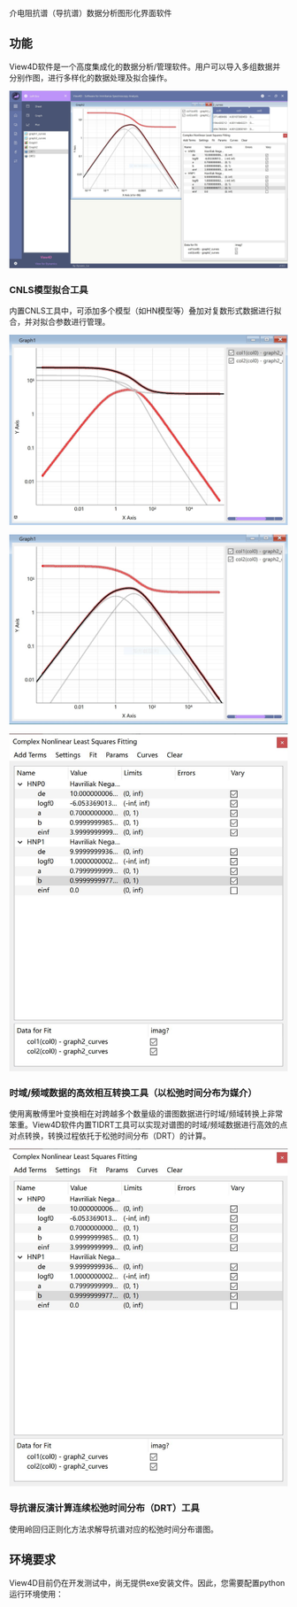 介电阻抗谱（导抗谱）数据分析图形化界面软件

## 功能
View4D软件是一个高度集成化的数据分析/管理软件。用户可以导入多组数据并分别作图，进行多样化的数据处理及拟合操作。

![screenshot](images/View4D_fit.JPG)

### CNLS模型拟合工具
内置CNLS工具中，可添加多个模型（如HN模型等）叠加对复数形式数据进行拟合，并对拟合参数进行管理。

![screenshot](images/View4D_real.JPG)

![screenshot](images/View4D_imag.JPG)

![screenshot](images/fit.JPG)

### 时域/频域数据的高效相互转换工具（以松弛时间分布为媒介）
使用离散傅里叶变换相在对跨越多个数量级的谱图数据进行时域/频域转换上非常笨重。View4D软件内置TIDRT工具可以实现对谱图的时域/频域数据进行高效的点对点转换，转换过程依托于松弛时间分布（DRT）的计算。

![screenshot](images/fit.JPG)

### 导抗谱反演计算连续松弛时间分布（DRT）工具
使用岭回归正则化方法求解导抗谱对应的松弛时间分布谱图。

## 环境要求
View4D目前仍在开发测试中，尚无提供exe安装文件。因此，您需要配置python运行环境使用：


